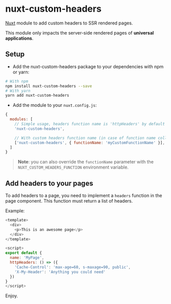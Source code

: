 # nuxt-custom-headers
[Nuxt](https://nuxtjs.org) module to add custom headers to SSR rendered pages.

This module only impacts the server-side rendered pages of **universal applications**.

## Setup

* Add the nuxt-custom-headers package to your dependencies with npm or yarn:

```bash
# With npm
npm install nuxt-custom-headers --save
# With yarn
yarn add nuxt-custom-headers
```

* Add the module to your ```nuxt.config.js```:

```javascript
{
  modules: [
    // Simple usage, headers function name is 'httpHeaders' by default
    'nuxt-custom-headers',

    // With custom headers function name (in case of function name collision with another module)
    ['nuxt-custom-headers', { functionName: 'myCustomFunctionName' }],
  ]
}
```

> **Note**: you can also override the ```functionName``` parameter with the ```NUXT_CUSTOM_HEADERS_FUNCTION``` environment variable.

## Add headers to your pages

To add headers to a page, you need to implement a ```headers``` function in the page component.
This function must return a list of headers.

Example:

```javascript
<template>
  <div>
    <p>This is an awesome page</p>
  </div>
</template>

<script>
export default {
  name: 'MyPage',
  httpHeaders: () => ({
    'Cache-Control': 'max-age=60, s-maxage=90, public',
    'X-My-Header': 'Anything you could need'
  })
}
</script>
```


Enjoy.
